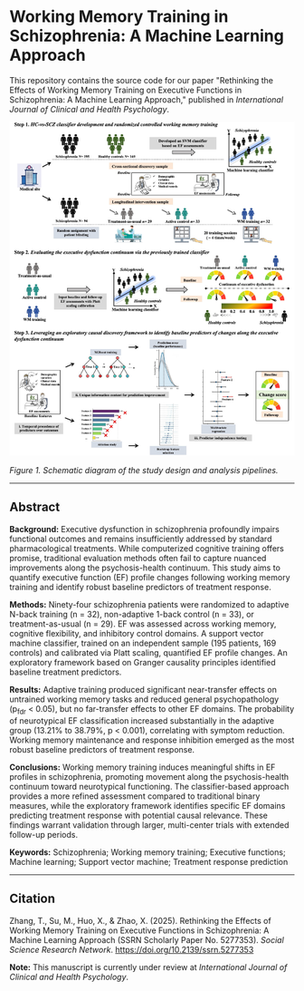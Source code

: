 # Working Memory Training in Schizophrenia: A Machine Learning Approach

This repository contains the source code for our paper "Rethinking the Effects of Working Memory Training on Executive Functions in Schizophrenia: A Machine Learning Approach," published in *International Journal of Clinical and Health Psychology*.

![Figure 1. Schematic diagram of the study design and analysis pipelines](Figure1.jpg)

*Figure 1. Schematic diagram of the study design and analysis pipelines.*

---

## Abstract

**Background:** Executive dysfunction in schizophrenia profoundly impairs functional outcomes and remains insufficiently addressed by standard pharmacological treatments. While computerized cognitive training offers promise, traditional evaluation methods often fail to capture nuanced improvements along the psychosis-health continuum. This study aims to quantify executive function (EF) profile changes following working memory training and identify robust baseline predictors of treatment response.

**Methods:** Ninety-four schizophrenia patients were randomized to adaptive N-back training (n = 32), non-adaptive 1-back control (n = 33), or treatment-as-usual (n = 29). EF was assessed across working memory, cognitive flexibility, and inhibitory control domains. A support vector machine classifier, trained on an independent sample (195 patients, 169 controls) and calibrated via Platt scaling, quantified EF profile changes. An exploratory framework based on Granger causality principles identified baseline treatment predictors.

**Results:** Adaptive training produced significant near-transfer effects on untrained working memory tasks and reduced general psychopathology (p<sub>fdr</sub> < 0.05), but no far-transfer effects to other EF domains. The probability of neurotypical EF classification increased substantially in the adaptive group (13.21% to 38.79%, p < 0.001), correlating with symptom reduction. Working memory maintenance and response inhibition emerged as the most robust baseline predictors of treatment response.

**Conclusions:** Working memory training induces meaningful shifts in EF profiles in schizophrenia, promoting movement along the psychosis-health continuum toward neurotypical functioning. The classifier-based approach provides a more refined assessment compared to traditional binary measures, while the exploratory framework identifies specific EF domains predicting treatment response with potential causal relevance. These findings warrant validation through larger, multi-center trials with extended follow-up periods.

**Keywords:** Schizophrenia; Working memory training; Executive functions; Machine learning; Support vector machine; Treatment response prediction

---

## Citation

Zhang, T., Su, M., Huo, X., & Zhao, X. (2025). Rethinking the Effects of Working Memory Training on Executive Functions in Schizophrenia: A Machine Learning Approach (SSRN Scholarly Paper No. 5277353). *Social Science Research Network*. https://doi.org/10.2139/ssrn.5277353

**Note:** This manuscript is currently under review at *International Journal of Clinical and Health Psychology*.
